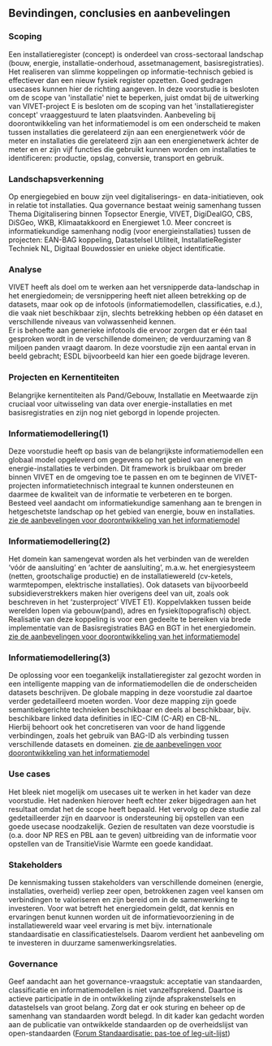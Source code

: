 ## Bevindingen, conclusies en aanbevelingen

### Scoping 
Een installatieregister (concept) is onderdeel van cross-sectoraal landschap (bouw, energie, installatie-onderhoud,
assetmanagement, basisregistraties). Het realiseren van slimme koppelingen op informatie-technisch gebied is effectiever 
dan een nieuw fysiek register opzetten. Goed gedragen usecases kunnen hier de richting aangeven.
In deze voorstudie is besloten om de scope van 'installatie' niet te beperken, juist omdat bij de uitwerking van VIVET-project E is besloten om de scoping van het 'installatieregister concept' vraaggestuurd te laten plaatsvinden. Aanbeveling bij doorontwikkeling van het informatiemodel is om een onderscheid te maken tussen installaties die gerelateerd zijn aan een energienetwerk vóór de meter en installaties die gerelateerd zijn aan een energienetwerk áchter de meter en er zijn vijf functies die gebruikt kunnen worden om installaties te identificeren: productie, opslag, conversie, transport en gebruik.

### Landschapsverkenning
Op energiegebied en bouw zijn veel digitaliserings- en data-initiatieven, ook in relatie tot installaties. Qua governance
bestaat weinig samenhang tussen Thema Digitalisering binnen Topsector Energie, VIVET, DigiDealGO, CBS, DiSGeo, WKB, 
Klimaatakkoord en Energiewet 1.0. Meer concreet is informatiekundige samenhang nodig (voor energieinstallaties) tussen
de projecten: EAN-BAG koppeling, Datastelsel Utiliteit, InstallatieRegister Techniek NL, Digitaal Bouwdossier en unieke
object identificatie.

### Analyse
VIVET heeft als doel om te werken aan het versnipperde data-landschap in het energiedomein; de versnippering heeft niet alleen
betrekking op de datasets, maar ook op de infotools (informatiemodellen, classificaties, e.d.), die vaak niet beschikbaar zijn,
slechts betrekking hebben op één dataset en verschillende niveaus van volwassenheid kennen.  
Er is behoefte aan generieke infotools die ervoor zorgen dat er één taal gesproken wordt in de verschillende domeinen;
de verduurzaming van 8 miljoen panden vraagt daarom. In deze voorstudie zijn een aantal ervan in beeld gebracht; 
ESDL bijvoorbeeld kan hier een goede bijdrage leveren.

### Projecten en Kernentiteiten
Belangrijke kernentiteiten als Pand/Gebouw, Installatie en Meetwaarde zijn cruciaal voor uitwisseling van data over
energie-installaties en met basisregistraties en zijn nog niet geborgd in lopende projecten.

### Informatiemodellering(1)
Deze voorstudie heeft op basis van de belangrijkste informatiemodellen een globaal model opgeleverd om gegevens op het gebied
van energie en energie-installaties te verbinden. Dit framework is bruikbaar om breder binnen VIVET en de omgeving toe te passen
en om te beginnen de VIVET-projecten informatietechnisch integraal te kunnen ondersteunen en daarmee de kwaliteit van de 
informatie te verbeteren en te borgen.  
Besteed veel aandacht om informatiekundige samenhang aan te brengen in hetgeschetste landschap op het gebied van energie, bouw 
en installaties. 
[zie de aanbevelingen voor doorontwikkeling van het informatiemodel](#aanbevelingen-voor-doorontwikkeling)
    
### Informatiemodellering(2)
Het domein kan samengevat worden als het verbinden van de werelden ‘vóór de aansluiting’ en ‘achter de aansluiting’, m.a.w. 
het energiesysteem (netten, grootschalige productie) en de installatiewereld (cv-ketels, warmtepompen, elektrische installaties).
Ook datasets van bijvoorbeeld subsidieverstrekkers maken hier overigens deel van uit, zoals ook beschreven in het ‘zusterproject’
VIVET E1). Koppelvlakken tussen beide werelden lopen via gebouw(pand), adres en fysiek(topografisch) object. 
Realisatie van deze koppeling is voor een gedeelte te bereiken via brede implementatie van de Basisregistraties BAG en BGT in 
het energiedomein.
[zie de aanbevelingen voor doorontwikkeling van het informatiemodel](#aanbevelingen-voor-doorontwikkeling)
    
### Informatiemodellering(3)
De oplossing voor een toegankelijk installatieregister zal gezocht worden in een intelligente mapping van de informatiemodellen 
die de onderscheiden datasets beschrijven. De globale mapping in deze voorstudie zal daartoe verder gedetailleerd moeten worden.
Voor deze mapping zijn goede semantiekgerichte technieken beschikbaar en deels al beschikbaar, bijv. beschikbare linked data 
definities in IEC-CIM (C-AR) en CB-NL.  
Hierbij behoort ook het concretiseren van voor de hand liggende verbindingen, zoals het gebruik van BAG-ID als verbinding 
tussen verschillende datasets en domeinen.
[zie de aanbevelingen voor doorontwikkeling van het informatiemodel](#aanbevelingen-voor-doorontwikkeling)
    
### Use cases
Het bleek niet mogelijk om usecases uit te werken in het kader van deze voorstudie. Het nadenken hierover heeft echter zeker 
bijgedragen aan het resultaat omdat het de scope heeft bepaald. Het vervolg op deze studie zal gedetailleerder zijn en daarvoor
is ondersteuning bij opstellen van een goede usecase noodzakelijk. Gezien de resultaten van deze voorstudie is 
(o.a. door NP RES en PBL aan te geven) uitbreiding van de informatie voor opstellen van de TransitieVisie Warmte een goede kandidaat.

### Stakeholders
De kennismaking tussen stakeholders van verschillende domeinen (energie, installaties, overheid) verliep zeer open, betrokkenen
zagen veel kansen om verbindingen te valoriseren en zijn bereid om in de samenwerking te investeren. Voor wat betreft het 
energiedomein geldt, dat kennis en ervaringen benut kunnen worden uit de informatievoorziening in de installatiewereld waar
veel ervaring is met bijv. internationale standaardisatie en classificatiestelsels. Daarom verdient het aanbeveling om te
investeren in duurzame samenwerkingsrelaties.

### Governance
Geef aandacht aan het governance-vraagstuk: acceptatie van standaarden, classificatie en informatiemodellen is niet vanzelfsprekend.
Daartoe is actieve participatie in de in ontwikkeling zijnde afsprakenstelsels en datastelsels van groot belang.
Zorg dat er ook sturing en beheer op de samenhang van standaarden wordt belegd. In dit kader kan gedacht worden aan de publicatie
van ontwikkelde standaarden op de overheidslijst van open-standaarden ([Forum Standaardisatie: pas-toe of leg-uit-lijst](https://www.forumstandaardisatie.nl/open-standaarden))
